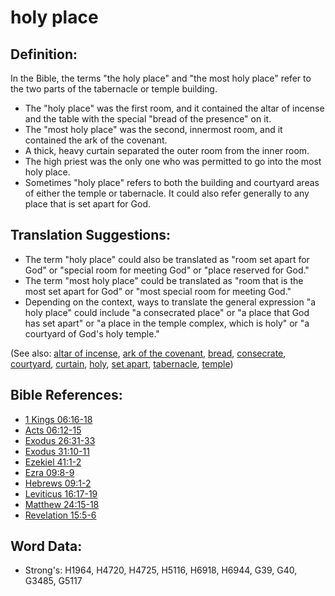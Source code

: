 # holy place #

## Definition: ##

In the Bible, the terms "the holy place" and "the most holy place" refer to the two parts of the tabernacle or temple building.

* The "holy place" was the first room, and it contained the altar of incense and the table with the special "bread of the presence" on it.
* The "most holy place" was the second, innermost room, and it contained the ark of the covenant.
* A thick, heavy curtain separated the outer room from the inner room.
* The high priest was the only one who was permitted to go into the most holy place.
* Sometimes "holy place" refers to both the building and courtyard areas of either the temple or tabernacle. It could also refer generally to any place that is set apart for God.

## Translation Suggestions: ##

* The term "holy place" could also be translated as "room set apart for God" or "special room for meeting God" or "place reserved for God."
* The term "most holy place" could be translated as "room that is the most set apart for God" or "most special room for meeting God."
* Depending on the context, ways to translate the general expression "a holy place" could include "a consecrated place" or "a place that God has set apart" or "a place in the temple complex, which is holy" or "a courtyard of God's holy temple."

(See also: [altar of incense](../other/altarofincense.md), [ark of the covenant](../kt/arkofthecovenant.md), [bread](../other/bread.md), [consecrate](../kt/consecrate.md), [courtyard](../other/courtyard.md), [curtain](../other/curtain.md), [holy](../kt/holy.md), [set apart](../kt/setapart.md), [tabernacle](../kt/tabernacle.md), [temple](../kt/temple.md))

## Bible References: ##

* [1 Kings 06:16-18](rc://en/tn/help/1ki/06/16)
* [Acts 06:12-15](rc://en/tn/help/act/06/12)
* [Exodus 26:31-33](rc://en/tn/help/exo/26/31)
* [Exodus 31:10-11](rc://en/tn/help/exo/31/10)
* [Ezekiel 41:1-2](rc://en/tn/help/ezk/41/01)
* [Ezra 09:8-9](rc://en/tn/help/ezr/09/08)
* [Hebrews 09:1-2](rc://en/tn/help/heb/09/01)
* [Leviticus 16:17-19](rc://en/tn/help/lev/16/17)
* [Matthew 24:15-18](rc://en/tn/help/mat/24/15)
* [Revelation 15:5-6](rc://en/tn/help/rev/15/05)


## Word Data: ##

* Strong's: H1964, H4720, H4725, H5116, H6918, H6944, G39, G40, G3485, G5117
